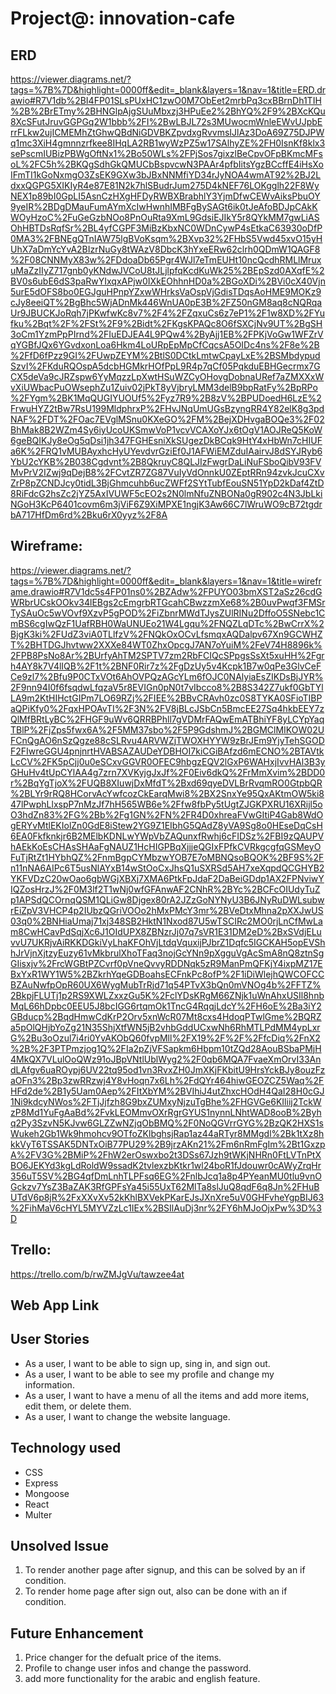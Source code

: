 # Project@: innovation-cafe
## ERD
https://viewer.diagrams.net/?tags=%7B%7D&highlight=0000ff&edit=_blank&layers=1&nav=1&title=ERD.drawio#R7V1db%2BI4FP01SLsPUxHC1zwO0M7ObEet2mrbPq3cxBBrnDh1TIH%2B%2BrETmy%2BHNGlpAjgSUuMbxzj3HPuEe2%2BhYQ%2F9%2BXcKQu8XcSFutJruvGGPGq2W1bbb%2FI%2BwLBJL72s3MUwocmWnleEWvUJpbErrFLkw2ujICMEMhZtGhwQBdNiGDVBKZpvdxgRvvmsIJlAz3DoA69Z75DJPWq1mc3XiH4gmnnzrfkee8IHqLA2RB1wyWzPZ5w17SAlhyZE%2FH0IsnKf8klx3sePscmIUBizPBWgOftNx1%2Bo50WLs%2FPjSos7gixzlBeCpvOFpBKmcMFsoL%2FC5h%2BKQgSdhGkQMUCbBspvcwN3PAAr4pfbIitsYgzBCcffE4iHsXoIFmTI1kGoNxmgO3ZsEK9GXw3bJBxNNMfiYD34rJyNOA4wmAT92%2BJ2LdxxQGPG5XIKIyR4e87E81N2k7hlSBudrJum275D4kNEF76LOKgglh22F8WyNEX1p89bI0GpLI5AsnCzHXgHFDyRWBXBrabhlY3YjmDfwCEWvAiksPbuOY9yeIR%2BDgDMauFumAYmXcIwHwnhIMBFgBySAGt6ik0tJeAfoBDJpCAkKWOyHzoC%2FuGeGzbNOo8PnOuRta9XmL9GdsiEJIkY5r8QYkMM7gwLiASOhHBTDsRqfSr%2BL4yfCGPF3MiBzKbxNC0WDnCywP4sEtkaC63930oDfP0MA3%2FBNEgQTnIAW75lgBVoKsqm%2BXvp32%2FHbS5Vwd45xvO15yHUhX7aDmYcYvA2BIzrNuGy8tWAzV8DbcK3hYxeERw62clrh0QDmW1QAGF8%2F08CNNMyX83w%2FDdoaDb65Pgr4WJl7eTmEUHt10ncQcdhRMLlMruxuMaZzIIyZ717gnb0yKNdwJVCoU8tJLjlpfqKcdKuWk25%2BEpSzd0AXqfE%2BV0s6ubE6dS3paRwYIxqxAPjw0IXkEOhhnHD0a%2BGoXDi%2BVi0cX40Vjn5urE5dOFS8bo0EGJguHPnpYZxwWHrksVaOspVjGdisTDqsAoHME9MOKz9cJy8eeiQT%2BgBhc5WjADnMk446WnUA0pE3B%2FZ50nGM8aq8cNQRqaUr9JBUCKJoRqh7jPKwfwKc8v7%2F4%2FZqxuCs6z7eP1%2F1w8XD%2FYufku%2Bqt%2F%2FSt%2F9%2Bidt%2FKgsKPAQc8O6fSXCjNv9UT%2BgSH3oCm1YzmPpPIrnd%2FIuEDJEA4L9PQw4%2ByAjj1EB%2FPKjVoGw1WFZrVqYGBfJQx6YGvdxonLoa6Hkm4LoURpEpMpCfCqcsA5OIDc4ns%2F8e%2B%2FfD6fPzz9GI%2FUwpZEYM%2BtlS0DCtkLmtwCpayLxE%2BSMbdypudSzvI%2FKduRQOspA5dcbHGMkrHOfPpL9R4p7qCf05PqkduEBHGecrmx7GCX5deVa9cJRZspw6YyMqzzLpXwtHSuWZCyOHovgDobnaURef7aZMXXxWvXiUWbacPuOWsephZu1Zuiv02jPkT8yVjbryLMM3delB9bpRatFy%2BpRPo%2FYgm%2BK1MqQUGIYUOUf5%2Fyz7R9%2B8zV%2BPUDoedH6LzE%2FrwuHYZ2tBw7RsU199MldphrxP%2FHvJNqUmUGsBzyngRR4Y82elK8g3pdNAF%2FDT%2FOac7EVglMSnu0KXeGO%2FM%2BejXDHvgaBOQe3%2F02BhMak8B2WZm4Sy6iyUcoUKSmwVoP1vcvVCAXoYJx6tOgV1AOJReQ5KoW6geBQIKJy8eOg5qDsi1jh347FGHEsniXkSUgezDkBCqk9HtY4xHbWn7cHIUFa6K%2FRQ1vMUBAyxhcHyUYevdvrGziEf0J1AFWiEMZduIAairvJ8dSYJRyb6YbU2cYKB%2B038Cgdvnt%2B8QkruyC8QLJIzFwgrDaLiNuFSboQibV93FVMvPrV2IZwj9qDejB8%2FCvtZR7ZG87VuIyVdOnnkU0ZEptRRn94zvkJcuCXvZrP8pZCNDJcy0tidL3BjGhmcuhb6ucZWFf2SYtTubfEouSN51YpD2kDaf4ZtD8RiFdcG2hsZc2jYZ5AxIVUWF5cEO2s2N0lmNfuZNBONa0gR902c4N3JbLkiNGoH3KcP6401covm6m3jViF6Z9XiMPXE1ngjK3Aw66C7lWruWO9cB72tgdrbA717HfDm6rd%2Bku6rX0yyz%2F8A

## Wireframe:
https://viewer.diagrams.net/?tags=%7B%7D&highlight=0000ff&edit=_blank&layers=1&nav=1&title=wireframe.drawio#R7V1dc5s4FP01ns0%2BZAdw%2FPUYO03bmXST2aSz26cdGWRbrUCskOOkv34lEBgs2cEmgrbRTGcahCBwzzmXe68%2B0uvPwqf3FMSrTySAuOc5wVOvf9XzvP5gPOD%2FiZbnrMWdTJysZUlRINu2DffoO5SNebc1CmBS6cgIwQzF1UafRBH0WaUNUEo21W4Lgqu%2FNQZLqDTc%2BwCrrX%2BjgK3ki%2FUdZ3viA0TLlfzV%2FNQkOxOCvLfsmqxAQDalpv67Xn9GCWHZT%2BHTDGJhvtww2XXXe84WT0ZhxOpcgJ7AN7oYuiM%2FeV74H8896k%2FPB8PsNo8Ar%2BUrfyAhTM2SPTV7zm2RbFCIQcSPpgsSsXt5xuHH%2Fgrh4AY8k7V4lIQB%2F1t%2BNF0Rir7z%2FgDzUy5v4Kcpk1B7w0qPe3GlvCeFCe9zl7%2Bfu9P0CTxVOt6AhOVPQzAGcYLm6fOJC0NAlyiaEsZIKDsBjJYR%2F9nn94I0f6fsqdwLfqzaV5r8EVIGn0pN0t7vIbcco8%2B8S342Z7ukf0GbTYlLA9m2KtHIHctGIPm7LO69RZj%2FIEE%2BBvCRAvh0zc0S8TYKA0SFioTIBPaQPiKfy0%2FqxHPOAvTI%2F3N%2FV8jBLcJSbCn5BmcEE27Sq4hkbEEY7zQlMfBRtLyBC%2FHGF9uWv6QRRBPhll7gVDMrFAQwEmATBhiYF8yLCYpYaqTBlP%2FjZps5fwx6A%2F5MM37sbo%2F5P9GdshmJ%2BGMClMIKOW02UFCnQgAO6nSzQgze88cSLRvu4ARVWZjTWOXHYYW9zBrJEm9YjyTehSGODF2FIwreGGU4pnjnrtHVABSAZAUDeYDBHOI7kiCGiBAfzd6mECNO%2BTAVtkLcCV%2FK5pCjj0u0eSCxvGGVR0OFEC9hbgzEQV2lGxP6WAHxjIvvHAl3B3yGHuHv4tUpCYlAA4g7zrn7XVKyjgJxJf%2F0Eiv6dkQ%2FrMmXvim%2BDD0r%2BqYgTjoX%2FUQB8XIuwjDxMfdT%2Bxd69qyeDVLBrRvqmRO0GtpbQR%2BLYr9rRQ8HCorvAcYwfcozCkEarqMwi8%2BX2SnxYe95QxAKtmOW5ki847lPwphLlxspP7nMzJf7hH565WB6e%2Ffw8fbPy5tUgtZJGKPXRU16XRijl5oO3hdZn83%2FG%2Bb%2Fg1GN%2FN%2FR4D0xhreaFVwGItiP4Gab8WdOgERYvMtlEKIolZn0GdE8iStew2YG9Z1EIbhG5QAdZ8yVA9Sg8o0HEseDqCsH6EA0Fkfknkjr6B2MElbKDNLwYWpVbZAQunxfRwhj6cFIDSz%2FBI9zQAUPVhAEkKoEsCHAsSHAaFgNAUZ1HcHIGPBqXjjjeQGIxFPfkCVRkgcgfqGSMeyOFuTjRtZt1HYbhQZ%2FnmBgpCYMbzwYOB7E7oMBNQsoBQOK%2BF9S%2Fn11nNA6AIPc6T5usNlAYxB14wStOoCxJhsQ1uSXRSd5AH7xeXqpdQCGHYB2YKFVDzC20wOao6gbWGjXBXj7XMA6PtkFpJdaF2DaBeiGDdp1AX2FPNviwYIQZosHrzJ%2F0M3lf2T1wNj0wfGFAnwAF2CNhR%2BYc%2BCFcOIUdyTuZp1APSdQCOrnqQSM1QLiGw8Djgex80rA2JZzGoNYNyU3B6JNyRuDWLsubwrEiZpV3VHCP4p2IUbzQGriVOOo2hMxPMcY3mr%2BVeDtxMhna2pXXJwUS03q0%2BNHiaUmaj71xj348SB2HktN1Nxod87U5wTSCIRc2MO0rjLnCfMwLam8CwHCavPdSqjXc6J1OIdUPX8ZBNzrJj07q7sVR1E31DM2eD%2BxSVdjELuvvU7UKRjvAiRKKDGkiVyLhaKFOhVjLtdqVquxijPJbrZ1Dqfc5IGCKAH5opEVShhJrVjnXjtzyEuzy61vMkbrulXhoTFaq3nojGcYNn9pXgguVgAcSmA8nQ8ztnSgGIisxjv%2FrcWGBtPZCvrf0pVneQvvyRDDNqk5zR9ManPmQFKjY4ixpMZ17EBxYxR1WY1W5%2BZkrhYqeGDBoahsECFnkPc8ofP%2F1iDiWlejhQWCOFCCBZAuNwfpOpR60UX6WygMubTrRjd71q54PTvX3bQn0mVNOg4b%2FFTZ%2BkpjFLUTj1p2RS9XWLZxxzGu5K%2FclYDsKRgM66ZNjk1uWnAhxUSIl8hnbMqL66hDpbc0EEU5J8bcIGG6rtqmOk1TncG4RqqjLdcY%2FH6oE%2Ba3iY2GBducp%2BqdHmwCdKrP2Orv5xnWcR07Mt8cxs4HdoqPTwlGme%2BQRZa5pOlQHjbYoZg21N35ShjXtfWN5jB2vhbGddUCxwNh6RhMTLPdMM4ypLxrG%2Bu3oOzul7i4ri0YvAKObQ60fvpMll%2FX19%2F%2F%2FfcDiq%2FnX2%2B%2F3PTPmzjog1Q%2FIa2pZjVFSapkm6Hbpm10tZQd28AouBSbaPMjH4MkQX7VLulOoQWz91oJBpVNtlUblWyg2%2F0qb6MQA7FvaeXmOrvI33AndLAfgv6uaROypj6UV22tq95od1vn3RvxZH0JmXKjFKbitU9HrsYckBJy8ouzFzaOFn3%2Bp3zwRRzwj4Y8vHoqn7x6Lh%2FdQYr464hiwGEOZCZ5Waq%2FHFd2de%2B1y5Uam0Aep%2FItXbYM%2BVIhiJ4utZhxcHOdH4QaI28H0cGJ1Ni9kdcyNWos%2FTjJjfzh8G9bxZUMxyNjzuTgBhe%2FHGVGe6KIliij2TckWzP8Md1YuFgAaBd%2FvkLEOMmvOXrRgrGYUS1nynnLNhtWAD8ooB%2Byhq2Py3SzvN5KJvw6GLZZwNZjqObBMQ%2F0NoQGVrrGYG%2BzQK2HXS1sWukeh2Gb1Wk9hmohcv9OTfoZKlbghsjRap1az44aRTyr8MMgdl%2Bk1tXz8hkkVyT6TSSAK5DNTxOiB77PU29%2B9jrzAKn21%2Fm6nRmFgIm%2Bt1GxzpA%2FV3G%2BMiP%2FhW2erOswxbo2t3DSs67Jzh9tWKjNHRn0FtLVTnPtXBO6JEKYd3kgLdRoldW9ssadK2tvlexzbKtkr1wl24boR1fJdouwr0cAWyZrqHr356uT5SV%2BG4qfDmLnhTLPFsq6EG%2FnlbJcq1a8p4PYeanMU0tlu9vnOGckzv7YsZ3BaZAK3RfGPFsYa45i55UxT62MlTa8slJuQ8qdF6q8Jn%2FHuBUTdV6p8jR%2FxXXvXv52kKhlBXVekPKarEJsJXnXre5uV0GHFvheYgpBIJ63%2FihMaV6cHYL5MYVZzLc1IEx%2BSIlAuDj3nr%2FY6hMJoOjxPw%3D%3D

## Trello:
https://trello.com/b/rwZMJgVu/tawzee4at

## Web App Link


## User Stories
- As a user, I want to be able to sign up, sing in, and sign out.
- As a user, I want to be able to see my profile and change my information.
- As a user, I want to have a menu of all the items and add more items, edit them, or delete them.
- As a user, I want to change the website language.



## Technology used
- CSS
- Express
- Mongoose
- React
- Multer


## Unsolved Issue
1. To render another page after signup, and this can be solved by an if condition.
2. To render home page after sign out, also can be done with an if condition.

## Future Enhancement
1. Price changer for the defualt price of the items.
2. Profile to change user infos and change the password.
3. add more functionality for the arabic and english feature.
